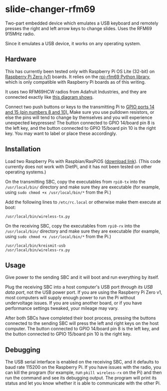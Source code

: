 # slide-changer-rfm69
Two-part embedded device which emulates a USB keyboard and remotely presses the right and left arrow keys to change slides. Uses the RFM69 915MHz radio.

Since it emulates a USB device, it works on any operating system.



## Hardware

This has currently been tested only with Raspberry Pi OS Lite (32-bit) on [Raspberry Pi Zero (v1)](https://www.raspberrypi.com/products/raspberry-pi-zero/) boards.
It relies on the [rpi-rfm69 Python library](https://rpi-rfm69.readthedocs.io/en/latest/index.html), which is only compatible with Raspberry Pi boards as of this writing.

It uses two RFM69HCW radios from Adafruit Industries, and they are connected exactly like [this diagram shows](https://rpi-rfm69.readthedocs.io/en/latest/hookup.html#wiring).

Connect two push buttons or keys to the transmitting Pi to [GPIO ports 14 and 15 (pin numbers 8 and 10).](https://pinout.xyz/)
Make sure you use pulldown resistors, or else the pins will tend to change by themselves and you will experience unexpected keypresses!
The button connected to GPIO 14/board pin 8 is the left key, and the button connected to GPIO 15/board pin 10 is the right key. You may want to label or place these accordingly.

## Installation

Load two Raspberry Pis with Raspbian/RasPiOS ([download link](https://www.raspberrypi.com/software/operating-systems/)).
(This code currently does not work with DietPi, and it has not been tested on other operating systems.)

On the transmitting SBC, copy the executables from `rpi0-tx` into the `/usr/local/bin/` directory and make sure they are executable (for example, using `sudo chmod +x /usr/local/bin/*` from the Pi.)

Add the following lines to `/etc/rc.local` or otherwise make them execute at boot:
```
/usr/local/bin/wireless-tx.py
```

On the receiving SBC, copy the executables from `rpi0-rx` into the `/usr/local/bin/` directory and make sure they are executable (for example, using `sudo chmod +x /usr/local/bin/*` from the Pi.)
```
/usr/local/bin/kreismit-usb
/usr/local/bin/wireless-rx.py
```

## Usage

Give power to the sending SBC and it will boot and run everything by itself.

Plug the receiving SBC into a host computer's USB port _through its USB data port_, not the USB power port. If you are using the Raspberry Pi Zero v1, most computers will supply enough power to run the Pi without undervoltage issues. If you are using another board, or if you have performance settings tweaked, your mileage may vary.

After both SBCs have completed their boot process, pressing the buttons connected to the sending SBC will press the left and right keys on the host computer.
The button connected to GPIO 14/board pin 8 is the left key, and the button connected to GPIO 15/board pin 10 is the right key.

## Debugging

The USB serial interface is enabled on the receiving SBC, and it defaults to baud rate 115200 on the Raspberry Pi. If you have issues with the radio, you can kill the program (for example, run `pkill wireless-rx` on the Pi) and then run the command and see its debugging output. The program will print its status and let you know whether it is able to communicate with the other Pi.
